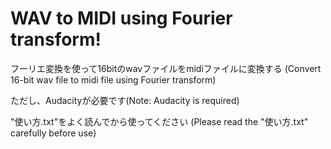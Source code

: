 # WAV to MIDI using Fourier transform!
フーリエ変換を使って16bitのwavファイルをmidiファイルに変換する
(Convert 16-bit wav file to midi file using Fourier transform)

ただし、Audacityが必要です(Note: Audacity is required)

"使い方.txt"をよく読んでから使ってください
(Please read the "使い方.txt" carefully before use)
